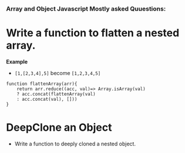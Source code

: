 ### Array and Object Javascript Mostly asked Quuestions:

# Write a function to flatten a nested array. 
**Example**
- `[1,[2,3,4],5]` become `[1,2,3,4,5]`
```
function flattenArray(arr){
    return arr.reduce((acc, val)=> Array.isArray(val) 
    ? acc.concat(flattenArray(val)
    : acc.concat(val), []))
}
```
# DeepClone an Object
- Write a function to deeply cloned a nested object. 
